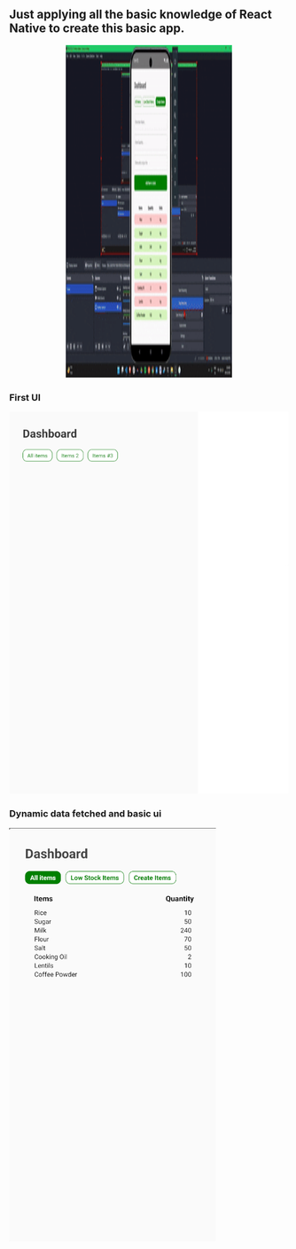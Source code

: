 ## Just applying all the basic knowledge of React Native to create this basic app.

<p align="center">
  <img src="/Progress-images/demo.gif" alt="App Demo" width="300" height="600"/>
</p>

### First UI
![Firstscreen](/Progress-images/first-protype.png)

### Dynamic data fetched and basic ui
![Firstscreen](/Progress-images/progress2.png)